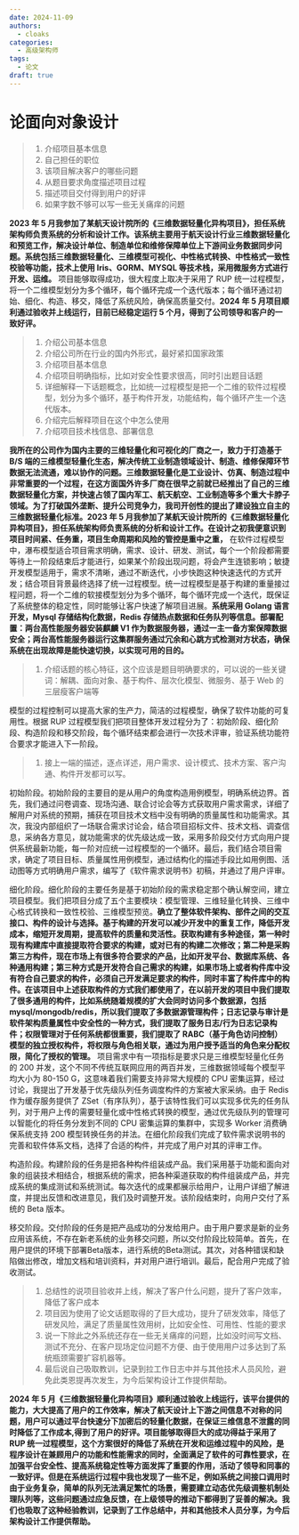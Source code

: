 ```yaml
---
date: 2024-11-09
authors:
  - cloaks
categories:
  - 高级架构师
tags:
  - 论文
draft: true
---
```


# 论面向对象设计

> 1. 介绍项目基本信息
> 2. 自己担任的职位
> 3. 该项目解决客户的哪些问题
> 4. 从题目要求角度描述项目过程
> 5. 描述项目交付得到用户的好评
> 6. 如果字数不够可以写一些无关痛痒的问题

**2023 年 5 月我参加了某航天设计院所的《三维数据轻量化异构项目》，担任系统架构师负责系统的分析和设计工作。该系统主要用于航天设计行业三维数据轻量化和预览工作，解决设计单位、制造单位和维修保障单位上下游间业务数据同步问题。系统包括三维数据轻量化、三维模型可视化、中性格式转换、中性格式一致性校验等功能，技术上使用 Iris、GORM、MYSQL 等技术栈，采用微服务方式进行开发、运维。** 项目能够取得成功，很大程度上取决于采用了 RUP 统一过程模型，将一个二维模型划分为多个循环，每个循环完成一个迭代版本；每个循环通过初始、细化、构造、移交，降低了系统风险，确保高质量交付。**2024 年 5 月项目顺利通过验收并上线运行，目前已经稳定运行 5 个月，得到了公司领导和客户的一致好评。**

<!-- more -->

> 1. 介绍公司基本信息
> 2. 介绍公司所在行业的国内外形式，最好紧扣国家政策
> 3. 介绍项目基本信息
> 4. 介绍项目明确指标，比如对安全性要求很高，同时引出题目话题
> 5. 详细解释一下话题概念，比如统一过程模型是把一个二维的软件过程模型，划分为多个循环，基于构件开发，功能结构，每个循环产生一个迭代版本。
> 6. 介绍完后解释项目在这个中怎么使用
> 7. 介绍项目技术栈信息、部署信息

**我所在的公司作为国内主要的三维轻量化和可视化的厂商之一，致力于打造基于 B/S 端的三维模型轻量化生态，解决传统工业制造领域设计、制造、维修保障环节数据无法流通，难以协作的问题。三维数据轻量化是工业设计、仿真、制造过程中非常重要的一个过程，在这方面国外许多厂商在很早之前就已经推出了自己的三维数据轻量化方案，并快速占领了国内军工、航天航空、工业制造等多个重大卡脖子领域。为了打破国外垄断、提升公司竞争力，我司开创性的提出了建设独立自主的三维数据轻量化标准。2023 年 5 月我参加了某航天设计院所的《三维数据轻量化异构项目》，担任系统架构师负责系统的分析和设计工作。在设计之初我便意识到项目时间紧、任务重，项目生命周期和风险的管控是重中之重，** 在软件过程模型中，瀑布模型适合项目需求明确，需求、设计、研发、测试，每个一个阶段都需要等待上一阶段结束后才能进行，如果某个阶段出现问题，将会产生连锁影响；敏捷开发模型适用于，需求不清晰，通过不断迭代，小步快跑这种快速迭代的方式开发；结合项目背景最终选择了统一过程模型。统一过程模型是基于构建的重量接过程问题，将一个二维的软接模型划分为多个循环，每个循环完成一个迭代，既保证了系统整体的稳定性，同时能够让客户快速了解项目进展。**系统采用 Golang 语言开发，Mysql 存储结构化数据，Redis 存储热点数据和任务队列等信息。部署配置：两台高性能服务器安装麒麟 V1 作为数据服务器，通过一主一备方案保障数据安全；两台高性能服务器运行这集群服务通过冗余和心跳方式检测对方状态，确保系统在出现故障是能快速切换，以实现可用的目的。**

> 1. 介绍话题的核心特征，这个应该是题目明确要求的，可以说的一些关键词：解耦、面向对象、基于构件、层次化模型、微服务、基于 Web 的三层瘦客户端等

模型的过程控制可以提高大家的生产力，简洁的过程模型，确保了软件功能的可复用性。根据 RUP 过程模型我们把项目整体开发过程分为了：初始阶段、细化阶段、构造阶段和移交阶段，每个循环结束都会进行一次技术评审，验证系统功能符合要求才能进入下一阶段。

> 1. 接上一端的描述，逐点详述，用户需求、设计模式、技术方案、客户沟通、构件开发都可以写。

初始阶段。初始阶段的主要目的是从用户的角度构造用例模型，明确系统边界。首先，我们通过问卷调查、现场沟通、联合讨论会等方式获取用户需求需求，详细了解用户对系统的预期，捕获在项目技术文档中没有明确的质量属性和功能需求。其次，我没内部组织了一场联合需求讨论会，结合项目招标文件、技术文档、调查信息，采纳各方意见，就功能需求的优先级达成一致，采用多阶段交付方式向用户提供系统最新功能，每一阶对应统一过程模型的一个循环。最后，我们结合项目需求，确定了项目目标、质量属性用例模型，通过结构化的描述手段比如用例图、活动图等方式明确用户需求，编写了《软件需求说明书》初稿，并通过了用户评审。

细化阶段。细化阶段的主要任务是基于初始阶段的需求稳定那个确认解空间，建立项目模型。我们把项目分成了五个主要模块：模型管理、三维轻量化转换、三维中心格式转换和一致性校验、三维模型预览。**确立了整体软件架构、部件之间的交互接口、构件的设计与选择。基于构建的开发可以减少开发中的重复工作，降低开发成本，缩短开发周期，提高软件的质量和灵活性。获取构建有多种途径，第一种时现有构建库中直接提取符合要求的构建，或对已有的构建二次修改；第二种是采购第三方构件，现在市场上有很多符合要求的产品，比如开发平台、数据库系统、各种通用构建；第三种方式是开发符合自己需求的构建，如果市场上或者构件库中没有符合自己要求的构件，必须自己开发满足要求的构件，同时丰富了构件库中的构件。在该项目中上述获取构件的方式我们都使用了，在以前开发的项目中我们提取了很多通用的构件，比如系统随着规模的扩大会同时访问多个数据源，包括 mysql/mongodb/redis，所以我们提取了多数据源管理构件；日志记录与审计是软件架构质量属性中安全性的一种方式，我们提取了服务日志/行为日志记录构件；权限管理对于任何系统都很重要，我们提取了 RABC（基于角色访问控制）模型的独立授权构件，将权限与角色相关联，通过为用户授予适当的角色来分配权限，简化了授权的管理。** 项目需求中有一项指标是要求只是三维模型轻量化任务的 200 并发，这个不同不传统互联网应用的两百并发，三维数据领域每个模型平均大小为 80-150 G，这意味着我们需要支持非常大规模的 CPU 密集运算，经过讨论，我提出了开发基于优先级队列任务调度构件的方案被大家采纳。由于 Redis 作为缓存服务提供了 ZSet（有序队列），基于该特性我们可以实现多优先的任务队列，对于用户上传的需要轻量化或中性格式转换的模型，通过优先级队列的管理可以智能化的将任务分发到不同的 CPU 密集运算的集群中，实现多 Worker 消费确保系统支持 200 模型转换任务的并法。在细化阶段我们完成了软件需求说明书的完善和软件体系文档，选择了合适的构件，并完成了用户对其的评审工作。

构造阶段。构建阶段的任务是把各种构件组装成产品。我们采用基于功能和面向对象的组装技术相结合，根据系统的需求，把各种渠道获取的构件组装成产品，并完成系统的集成测试和系统测试。每次迭代的成果都展示给用户，让用户详细了解进度，并提出反馈和改进意见，我们及时调整开发。该阶段结束时，向用户交付了系统的 Beta 版本。

移交阶段。交付阶段的任务是把产品成功的分发给用户。由于用户要求是新的业务应用该系统，不存在新老系统的业务移交问题，所以交付阶段比较简单。首先，在用户提供的环境下部署Beta版本，进行系统的Beta测试。其次，对各种错误和缺陷做出修改，增加文档和培训资料，并对用户进行培训。最后，配合用户完成了验收测试。

> 1. 总结性的说项目验收并上线，解决了客户什么问题，提升了客户效率，降低了客户成本
> 2. 项目因为使用了论文话题取得的了巨大成功，提升了研发效率，降低了研发风险，满足了质量属性效用树，比如安全性、可用性、性能的要求
> 3. 说一下除此之外系统还存在一些无关痛痒的问题，比如没时间写文档、测试不充分、在客户现场定位问题不方便、由于使用用户过多达到了系统瓶颈需要扩容机器等。
> 4. 最后说自己吸取教训，记录到拉工作日志中并与其他技术人员风险，避免此类恩提再次发生，为今后架构设计工作提供帮助。

**2024 年 5 月《三维数据轻量化异构项目》顺利通过验收上线运行，该平台提供的能力，大大提高了用户的工作效率，解决了航天设计上下游之间信息不对称的问题，用户可以通过平台快速分下加密后的轻量化数据，在保证三维信息不泄露的同时降低了工作成本,得到了用户的好评。项目能够取得巨大的成功得益于采用了 RUP 统一过程模型，这个方案很好的降低了系统在开发和运维过程中的风险，是程序设计在兼顾用户的功能和性能需求的同时，全面满足了软件的可靠性要求，在加强平台安全性、提高系统稳定性等方面发挥了重要的作用，活动了领导和同事的一致好评。但是在系统运行过程中我也发现了一些不足，例如系统之间接口调用时由于业务复杂，简单的队列无法满足繁忙的场景，需要建立动态优先级调整机制处理队列等，这些问题通过应急反馈，在上级领导的推动下都得到了妥善的解决。我们也吸取了这种经验教训，记录到了工作总结中，并和其他技术人员分享，为今后架构设计工作提供帮助。**